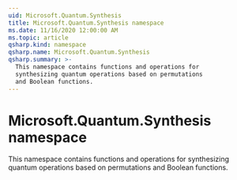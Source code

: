 ```yaml
---
uid: Microsoft.Quantum.Synthesis
title: Microsoft.Quantum.Synthesis namespace
ms.date: 11/16/2020 12:00:00 AM
ms.topic: article
qsharp.kind: namespace
qsharp.name: Microsoft.Quantum.Synthesis
qsharp.summary: >-
  This namespace contains functions and operations for
  synthesizing quantum operations based on permutations
  and Boolean functions.
---
```


# Microsoft.Quantum.Synthesis namespace

This namespace contains functions and operations forsynthesizing quantum operations based on permutationsand Boolean functions.

